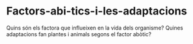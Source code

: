 # Factors-abi-tics-i-les-adaptacions
Quins són els factora que influeixen en la vida dels organisme? Quines adaptacions fan plantes i animals segons el factor abòtic?
